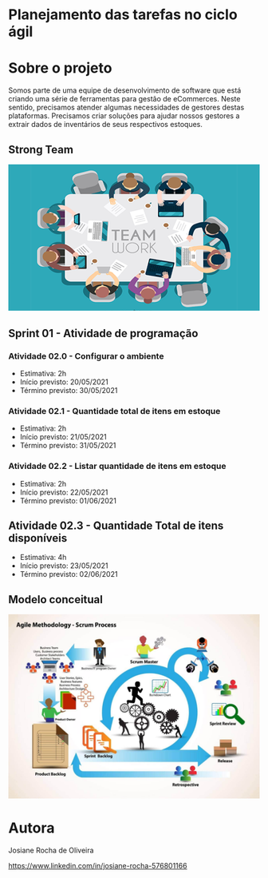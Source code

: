 # Planejamento das tarefas no ciclo ágil

# Sobre o projeto


Somos parte de uma equipe de desenvolvimento de software que está criando uma série de ferramentas para gestão de eCommerces. Neste sentido, precisamos atender algumas necessidades de gestores destas plataformas. Precisamos criar soluções para ajudar nossos gestores a extrair dados de inventários de seus respectivos estoques.

## Strong Team
![Team](Team.png.png)

## Sprint 01 - Atividade de programação

### Atividade 02.0 - Configurar o ambiente
- Estimativa: 2h
- Início previsto: 20/05/2021
- Término previsto: 30/05/2021

### Atividade 02.1 - Quantidade total de itens em estoque
- Estimativa: 2h
- Início previsto: 21/05/2021
- Término previsto: 31/05/2021

### Atividade 02.2 - Listar quantidade de itens em estoque
- Estimativa: 2h
- Início previsto: 22/05/2021
- Término previsto: 01/06/2021

## Atividade 02.3 - Quantidade Total de itens disponíveis
- Estimativa: 4h
- Início previsto: 23/05/2021
- Término previsto: 02/06/2021

## Modelo conceitual
![Fluxograma](Fluxograma.png.jpg)


# Autora

Josiane Rocha de Oliveira

https://www.linkedin.com/in/josiane-rocha-576801166


